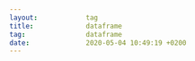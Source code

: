 ```yaml
---
layout:            tag
title:             dataframe
tag:               dataframe
date:              2020-05-04 10:49:19 +0200
---
```

